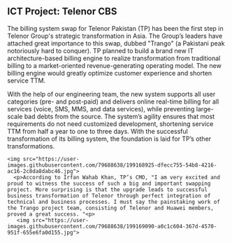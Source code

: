 ## ICT Project: Telenor CBS

<p>The billing system swap for Telenor Pakistan (TP) has been the first step in Telenor Group's strategic transformation in Asia. The Group’s leaders have attached great importance to this swap, dubbed "Trango" (a Pakistani peak notoriously hard to conquer). TP planned to build a brand new IT architecture-based billing engine to realize transformation from traditional billing to a market-oriented revenue-generating operating model. The new billing engine would greatly optimize customer experience and shorten service TTM.<p>
  
  <p>With the help of our engineering team, the new system supports all user categories (pre- and post-paid) and delivers online real-time billing for all services (voice, SMS, MMS, and data services), while preventing large-scale bad debts from the source. The system’s agility ensures that most requirements do not need customized development, shortening service TTM from half a year to one to three days. With the successful transformation of its billing system, the foundation is laid for TP’s other transformations.<p>

    <img src="https://user-images.githubusercontent.com/79688638/199168925-dfecc755-54b8-4216-ac16-2c8da8dabc46.jpg">
      <p>According to Irfan Wahab Khan, TP’s CMO, "I am very excited and proud to witness the success of such a big and important swapping project. More surprising is that the upgrade leads to successful business transformation of Telenor through perfect integration of technical and business processes. I must say the painstaking work of the Trango project team, consisting of Telenor and Huawei members, proved a great success. "<p>
       <img src="https://user-images.githubusercontent.com/79688638/199169090-a0c1c604-367d-4570-951f-655e6fa0d155.jpg">
